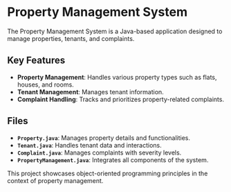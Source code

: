 # Property Management System

The Property Management System is a Java-based application designed to manage properties, tenants, and complaints.

## Key Features
- **Property Management**: Handles various property types such as flats, houses, and rooms.
- **Tenant Management**: Manages tenant information.
- **Complaint Handling**: Tracks and prioritizes property-related complaints.

## Files
- **`Property.java`**: Manages property details and functionalities.
- **`Tenant.java`**: Handles tenant data and interactions.
- **`Complaint.java`**: Manages complaints with severity levels.
- **`PropertyManagement.java`**: Integrates all components of the system.

This project showcases object-oriented programming principles in the context of property management.
